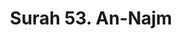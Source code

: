 ---
title       : "Surah 53. An-Najm"
DATE        : 7/25/2018 9:18:17 AM
draft       : false
TYPE        : "quran"

BookCode    : "ARB"
SurahNumber : "53"
TotalAyah   : "62"
---